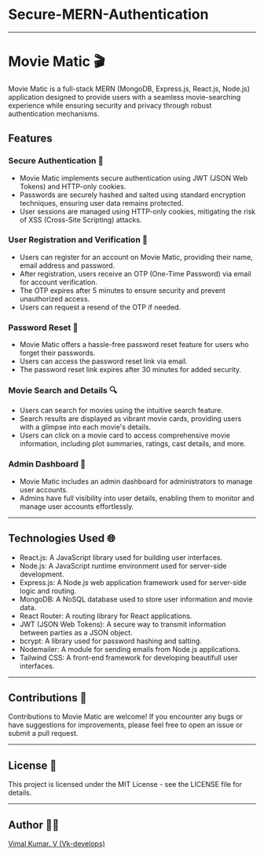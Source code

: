 # **Secure-MERN-Authentication**

---

# **Movie Matic 🎬**

Movie Matic is a full-stack MERN (MongoDB, Express.js, React.js, Node.js) application designed to provide users with a seamless movie-searching experience while ensuring security and privacy through robust authentication mechanisms.

## Features

### Secure Authentication 🔐

-   Movie Matic implements secure authentication using JWT (JSON Web Tokens) and HTTP-only cookies.
-   Passwords are securely hashed and salted using standard encryption techniques, ensuring user data remains protected.
-   User sessions are managed using HTTP-only cookies, mitigating the risk of XSS (Cross-Site Scripting) attacks.

### User Registration and Verification 👤

-   Users can register for an account on Movie Matic, providing their name, email address and password.
-   After registration, users receive an OTP (One-Time Password) via email for account verification.
-   The OTP expires after 5 minutes to ensure security and prevent unauthorized access.
-   Users can request a resend of the OTP if needed.

### Password Reset 🔑

-   Movie Matic offers a hassle-free password reset feature for users who forget their passwords.
-   Users can access the password reset link via email.
-   The password reset link expires after 30 minutes for added security.

### Movie Search and Details 🔍

-   Users can search for movies using the intuitive search feature.
-   Search results are displayed as vibrant movie cards, providing users with a glimpse into each movie's details.
-   Users can click on a movie card to access comprehensive movie information, including plot summaries, ratings, cast details, and more.


### Admin Dashboard 👤

-   Movie Matic includes an admin dashboard for administrators to manage user accounts.
-   Admins have full visibility into user details, enabling them to monitor and manage user accounts effortlessly.

---

## Technologies Used 🌐

-   React.js: A JavaScript library used for building user interfaces.
-   Node.js: A JavaScript runtime environment used for server-side development.
-   Express.js: A Node.js web application framework used for server-side logic and routing.
-   MongoDB: A NoSQL database used to store user information and movie data.
-   React Router: A routing library for React applications.
-   JWT (JSON Web Tokens): A secure way to transmit information between parties as a JSON object.
-   bcrypt: A library used for password hashing and salting.
-   Nodemailer: A module for sending emails from Node.js applications.
-   Tailwind CSS: A front-end framework for developing beautifull user interfaces.


---

## Contributions 🛂

Contributions to Movie Matic are welcome! If you encounter any bugs or have suggestions for improvements, please feel free to open an issue or submit a pull request.


---

## License 🪪

This project is licensed under the MIT License - see the LICENSE file for details.

---

## Author 🧑‍💻

[Vimal Kumar. V (Vk-develops)](https://www.instagram.com/itz__vimal__93/)

